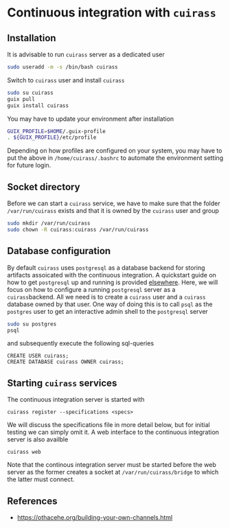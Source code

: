 # Continuous integration with `cuirass`


## Installation
It is advisable to run `cuirass` server as a dedicated user
```bash
sudo useradd -m -s /bin/bash cuirass
```
Switch to `cuirass` user and install `cuirass`
```bash
sudo su cuirass
guix pull
guix install cuirass
```
You may have to update your environment after installation
```bash
GUIX_PROFILE=$HOME/.guix-profile
. ${GUIX_PROFILE}/etc/profile
```
Depending on how profiles are configured on your system, you may have to put the above in
`/home/cuirass/.bashrc` to automate the environment setting for future login.


## Socket directory
Before we can start a `cuirass` service, we have to make sure that the folder `/var/run/cuirass` exists
and that it is owned by the `cuirass` user and group
```bash
sudo mkdir /var/run/cuirass
sudo chown -R cuirass:cuirass /var/run/cuirass
```

## Database configuration
By default `cuirass` uses `postgresql` as a database backend for storing artifacts assoicated
with the continuous integration. A quickstart guide on how to get `postgresql` up and running is
provided [elsewhere](postgresql.md). Here, we will focus on how to configure a running `postgresql`
server as a `cuirass`backend. All we need is to create a `cuirass` user and a `cuirass` database
owned by that user. One way of doing this is to call `psql` as the `postgres` user to get an
interactive admin shell to the `postgresql` server
```bash
sudo su postgres
psql
```
and subsequently execute the following sql-queries
```
CREATE USER cuirass;
CREATE DATABASE cuirass OWNER cuirass;
```

## Starting `cuirass` services
The continuous integration server is started with
```
cuirass register --specifications <specs>
```
We will discuss the specifications file in more detail below, but for initial testing we can
simply omit it. A web interface to the continuous integration server is also availble
```
cuirass web
```
Note that the continous integration server must be started before the web server as the 
former creates a socket at `/var/run/cuirass/bridge` to which the latter must connect. 

## References
- https://othacehe.org/building-your-own-channels.html
